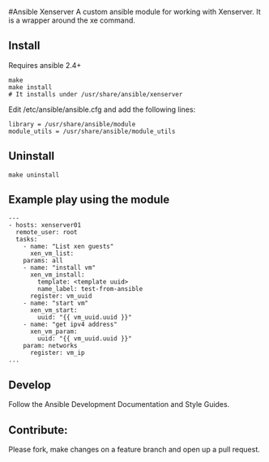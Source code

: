 #Ansible Xenserver
A custom ansible module for working with Xenserver. It is a wrapper around the xe command.
## Install
Requires ansible 2.4+
```
make
make install
# It installs under /usr/share/ansible/xenserver
```
Edit /etc/ansible/ansible.cfg and add the following lines:
```
library = /usr/share/ansible/module
module_utils = /usr/share/ansible/module_utils
```
## Uninstall
```
make uninstall
```
## Example play using the module
```
---
- hosts: xenserver01
  remote_user: root
  tasks:
    - name: "List xen guests"
      xen_vm_list:
	params: all
    - name: "install vm"
      xen_vm_install:
        template: <template uuid>
        name_label: test-from-ansible
      register: vm_uuid
    - name: "start vm"
      xen_vm_start:
        uuid: "{{ vm_uuid.uuid }}"
    - name: "get ipv4 address"
      xen_vm_param:
        uuid: "{{ vm_uuid.uuid }}"
	param: networks
      register: vm_ip
...
```
## Develop

Follow the Ansible Development Documentation and Style Guides.  

## Contribute:

Please fork, make changes on a feature branch and open up a pull request.
